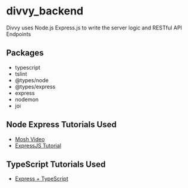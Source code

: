 # divvy_backend
Divvy uses Node.js Express.js to write the server logic and RESTful API Endpoints

## Packages
* typescript
* tslint
* @types/node
* @types/express
* express
* nodemon
* joi

## Node Express Tutorials Used
* [Mosh Video](https://www.youtube.com/watch?v=pKd0Rpw7O48)
* [ExpressJS Tutorial](https://expressjs.com/en/starter/basic-routing.html)

## TypeScript Tutorials Used
* [Express + TypeScript](https://developer.okta.com/blog/2018/11/15/node-express-typescript)